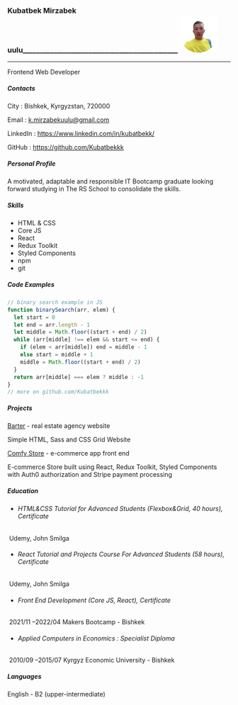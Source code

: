 ### Kubatbek Mirzabek uulu_____________________________________________ <img src="./profile-photo-no-bg.png" style="zoom: 25%;" />

---

Frontend Web Developer

##### Contacts

City : Bishkek, Kyrgyzstan, 720000

Email : k.mirzabekuulu@gmail.com

LinkedIn : https://www.linkedin.com/in/kubatbekk/

GitHub : https://github.com/Kubatbekkk

##### Personal Profile

A motivated, adaptable and responsible IT Bootcamp graduate looking forward studying in The RS School to consolidate the skills.

##### Skills

- HTML & CSS
- Core JS
- React
- Redux Toolkit
- Styled Components
- npm
- git

##### Code Examples

```js
// binary search example in JS
function binarySearch(arr, elem) {
  let start = 0
  let end = arr.length - 1
  let middle = Math.floor((start + end) / 2)
  while (arr[middle] !== elem && start <= end) {
    if (elem < arr[middle]) end = middle - 1
    else start = middle + 1
    middle = Math.floor((start + end) / 2)
  }
  return arr[middle] === elem ? middle : -1
}
// more on github.com/Kubatbekkk
```

##### Projects

[Barter](https://barterr.netlify.app/) - real estate agency website

Simple HTML, Sass and CSS Grid Website

[Comfy Store](https://thecomfystore.netlify.app/) - e-commerce app front end

E-commerce Store built using React, Redux Toolkit, Styled Components with Auth0 authorization and Stripe payment processing

##### Education

- ###### HTML&CSS Tutorial for Advanced Students (Flexbox&Grid, 40 hours), Certificate

​ Udemy, John Smilga

- ###### React Tutorial and Projects Course For Advanced Students (58 hours), Certificate

​ Udemy, John Smilga

- ###### Front End Development (Core JS, React), Certificate

​ 2021/11 –2022/04 Makers Bootcamp - Bishkek

- ###### Applied Computers in Economics : Specialist Diploma

​ 2010/09 –2015/07 Kyrgyz Economic University - Bishkek

##### Languages

English - B2 (upper-intermediate)
